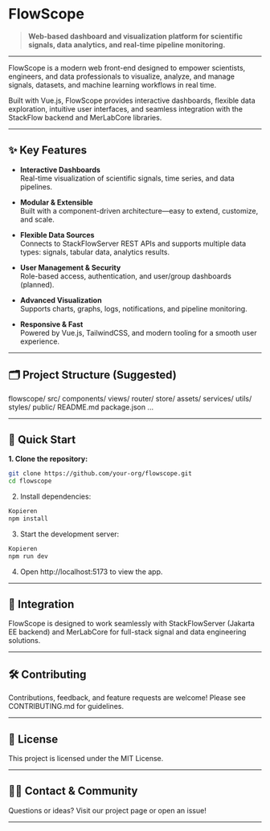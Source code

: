 # FlowScope

> **Web-based dashboard and visualization platform for scientific signals, data analytics, and real-time pipeline monitoring.**

---

FlowScope is a modern web front-end designed to empower scientists, engineers, and data professionals to visualize, analyze, and manage signals, datasets, and machine learning workflows in real time.

Built with Vue.js, FlowScope provides interactive dashboards, flexible data exploration, intuitive user interfaces, and seamless integration with the StackFlow backend and MerLabCore libraries.

---

## ✨ **Key Features**

- **Interactive Dashboards**  
  Real-time visualization of scientific signals, time series, and data pipelines.

- **Modular & Extensible**  
  Built with a component-driven architecture—easy to extend, customize, and scale.

- **Flexible Data Sources**  
  Connects to StackFlowServer REST APIs and supports multiple data types: signals, tabular data, analytics results.

- **User Management & Security**  
  Role-based access, authentication, and user/group dashboards (planned).

- **Advanced Visualization**  
  Supports charts, graphs, logs, notifications, and pipeline monitoring.

- **Responsive & Fast**  
  Powered by Vue.js, TailwindCSS, and modern tooling for a smooth user experience.

---

## 🗂️ **Project Structure (Suggested)**

flowscope/
src/
components/
views/
router/
store/
assets/
services/
utils/
styles/
public/
README.md
package.json
...

---

## 🚀 **Quick Start**

**1. Clone the repository:**

```sh
git clone https://github.com/your-org/flowscope.git
cd flowscope
```

2. Install dependencies:

```sh
Kopieren
npm install
```

3. Start the development server:

```sh
Kopieren
npm run dev
```

4. Open http://localhost:5173 to view the app.

---

## 🌉 Integration
FlowScope is designed to work seamlessly with StackFlowServer (Jakarta EE backend) and MerLabCore for full-stack signal and data engineering solutions.

---

## 🛠️ Contributing
Contributions, feedback, and feature requests are welcome!
Please see CONTRIBUTING.md for guidelines.

---

## 📄 License
This project is licensed under the MIT License.

---

## 👩‍💻 Contact & Community
Questions or ideas?
Visit our project page or open an issue!

---
